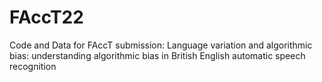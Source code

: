 # FAccT22

Code and Data for FAccT submission: Language variation and algorithmic bias: understanding algorithmic bias in British English automatic speech recognition
